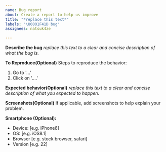 ```yaml
---
name: Bug report
about: Create a report to help us improve
title: "*replace this text*"
labels: "\U0001F41D bug"
assignees: natsuk4ze

---
```


**Describe the bug**
*replace this text to a clear and concise description of what the bug is.*

**To Reproduce(Optional)**
Steps to reproduce the behavior:
1. Go to '...'
2. Click on '....'

**Expected behavior(Optional)**
*replace this text to a clear and concise description of what you expected to happen.*

**Screenshots(Optional)**
If applicable, add screenshots to help explain your problem.

**Smartphone (Optional):**
 - Device: [e.g. iPhone6]
 - OS: [e.g. iOS8.1]
 - Browser [e.g. stock browser, safari]
 - Version [e.g. 22]
